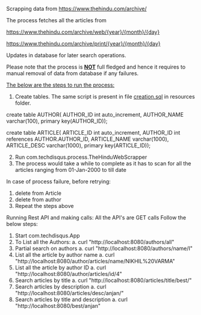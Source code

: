Scrapping data from  https://www.thehindu.com/archive/


The process fetches all the articles from 

 https://www.thehindu.com/archive/web/{year}/{month}/{day}
 
 https://www.thehindu.com/archive/print/{year}/{month}/{day}
 
 Updates in database for later search operations.
 
 Please note that the process is <u><b>NOT</b></u> full fledged and hence it requires to manual removal of data from database if any failures.
 
 <u>The below are the steps to run the process:</u>
 1. Create tables. The same script is present in file <u>creation.sql</u> in resources folder.
 
 create table AUTHOR(
 AUTHOR_ID int auto_increment,
 AUTHOR_NAME varchar(100),
 primary key(AUTHOR_ID));
 
 create table ARTICLE(
 ARTICLE_ID int auto_increment,
 AUTHOR_ID int references AUTHOR.AUTHOR_ID,
 ARTICLE_NAME varchar(1000),
 ARTICLE_DESC varchar(1000),
 primary key(ARTICLE_ID));
 
 2. Run com.techdisqus.process.TheHinduWebScrapper
 3. The process would take a while to complete as it has to scan for all the articles ranging from 01-Jan-2000 to till date
 
 
 In case of process failure, before retrying:
 1. delete from Article
 2. delete from author
 3. Repeat the steps above
 
 Running Rest API and making calls:
 All the API's are GET calls
 Follow the below steps:
 1. Start com.techdisqus.App
 2. To List all the Authors:
    a. curl "http://localhost:8080/authors/all"
 3. Partial search on authors
    a. curl "http://localhost:8080/authors/name/I"
 4. List all the article by author name
    a. curl "http://localhost:8080/author/articles/name/NIKHIL%20VARMA"
 5. List all the article by author ID
    a. curl "http://localhost:8080/author/articles/id/4"
 6. Search articles by title
    a. curl "http://localhost:8080/articles/title/best/"
 7. Search articles by description
    a. curl "http://localhost:8080/articles/desc/anjan/"
 8. Search articles by title and description
    a. curl "http://localhost:8080/best/anjan"
    
 
 
 
 
